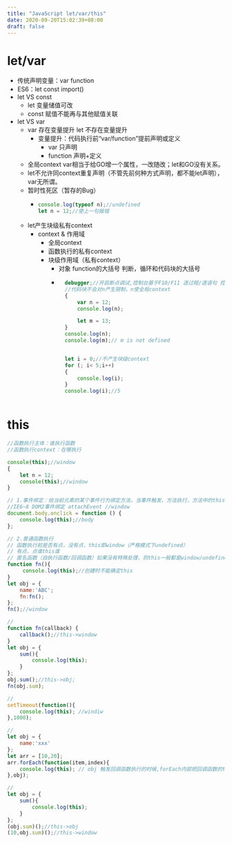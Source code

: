 ```yaml
---
title: "JavaScript let/var/this"
date: 2020-09-20T15:02:39+08:00
draft: false
---
```

# let/var
- 传统声明变量：var function
- ES6：let const import()
- let VS const
    - let 变量储值可改 
    - const 赋值不能再与其他赋值关联
- let VS var
    - var 存在变量提升 let 不存在变量提升
        + 变量提升：代码执行前“var/function”提前声明或定义
            - var 只声明
            - function 声明+定义
    - 全局context var相当于给GO增一个属性，一改随改；let和GO没有关系。
    - let不允许同context重复声明（不管先前何种方式声明，都不能let声明），var无所谓。
    - 暂时性死区（暂存的Bug）
        + ```js
          console.log(typeof n);//undefined
          let n = 12;//使上一句报错 
          ```
    - let产生块级私有context
        + context & 作用域
            - 全局context
            - 函数执行的私有context
            - 块级作用域（私有context）
                - 对象 function的大括号 判断，循环和代码块的大括号
                - ```js
                    debugger;//开启断点调试,控制台基于F10/F11 逐过程/逐语句 控制执行
                    //代码块不会对n产生限制，n使全局context
                    {
                        var n = 12;
                        console.log(n);

                        let m = 13;
                    }
                    console.log(n);
                    console.log(m);// m is not defined


                    let i = 0;//不产生块级context
                    for (; i< 5;i++)
                    {
                        console.log(i);
                    }
                    console.log(i);//5
                ```
# this
```js
//函数执行主体：谁执行函数
//函数执行context：在哪执行

console(this);//window
{
    let n = 12;
    console(this);//window
}      

// 1.事件绑定：给当前元素的某个事件行为绑定方法，当事件触发、方法执行，方法中的this是当前元素本身
//IE6~8 DOM2事件绑定 attachEvent //window
document.body.onclick = function () {
    console.log(this);//body
};

// 2.普通函数执行
// 函数执行前是否有点，没有点，this即window（严格模式下undefined）
// 有点，点谁this谁
// 匿名函数（自执行函数/回调函数）如果没有特殊处理，则this一般都是window/undefined
function fn(){
     console.log(this);//创建时不能确定this
}
let obj = {
    name:'ABC';
    fn:fn();
};
fn();//window

//
function fn(callback) {
    callback();//this->window
}
let obj = {
    sum(){
        console.log(this);
    }
};
obj.sum();//this->obj;
fn(obj.sum);

//
setTimeout(function(){
    console.log(this); //windiw
},1000);

//
let obj = {
    name:'xxx'
};
let arr = [10,20];
arr.forEach(function(item,index){
    console.log(this); // obj 触发回调函数执行的时候,forEach内部把回调函数的this改为传递的第二个参数值obj
},obj);

//
let obj = {
    sum(){
        console.log(this);
    }
};
(obj.sum)();//this->obj
(10,obj.sum)();//this->window


```

            